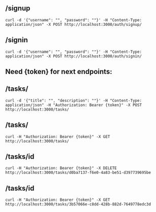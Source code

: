 ## /signup

```shell
curl -d '{"username": "", "password": ""}' -H "Content-Type: application/json" -X POST http://localhost:3000/auth/signup/
```

## /signin

```shell
curl -d '{"username": "", "password": ""}' -H "Content-Type: application/json" -X POST http://localhost:3000/auth/signin/
```

## Need {token} for next endpoints:

## /tasks/

```shell
curl -d '{"title": "", "description": ""}' -H "Content-Type: application/json" -H "Authorization: Bearer {token}" -X POST http://localhost:3000/tasks/
```

## /tasks/

```shell
curl -H "Authorization: Bearer {token}" -X GET http://localhost:3000/tasks/
```

## /tasks/id

```shell
curl -H "Authorization: Bearer {token}" -X DELETE http://localhost:3000/tasks/d0ba7137-f6e0-4a83-be51-d397739695be
```

## /tasks/id

```shell
curl -H "Authorization: Bearer {token}" -X GET http://localhost:3000/tasks/3b57066e-c8dd-428b-882d-7649778edc3d
```
